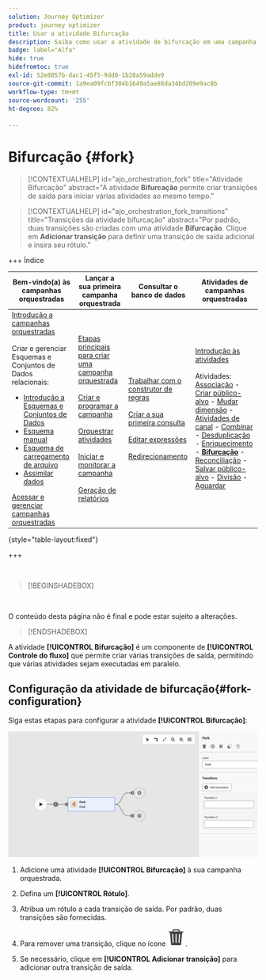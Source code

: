 ```yaml
---
solution: Journey Optimizer
product: journey optimizer
title: Usar a atividade Bifurcação
description: Saiba como usar a atividade de bifurcação em uma campanha orquestrada
badge: label="Alfa"
hide: true
hidefromtoc: true
exl-id: 52e8057b-dac1-45f5-9dd0-1b28a59adde9
source-git-commit: 1a9ea09fcbf304b1649a5ae88da34bd209e9ac8b
workflow-type: tm+mt
source-wordcount: '255'
ht-degree: 82%

---
```


# Bifurcação {#fork}

>[!CONTEXTUALHELP]
>id="ajo_orchestration_fork"
>title="Atividade Bifurcação"
>abstract="A atividade **Bifurcação** permite criar transições de saída para iniciar várias atividades ao mesmo tempo."

>[!CONTEXTUALHELP]
>id="ajo_orchestration_fork_transitions"
>title="Transições da atividade bifurcação"
>abstract="Por padrão, duas transições são criadas com uma atividade **Bifurcação**. Clique em **Adicionar transição** para definir uma transição de saída adicional e insira seu rótulo."

+++ Índice 

| Bem-vindo(a) às campanhas orquestradas | Lançar a sua primeira campanha orquestrada | Consultar o banco de dados | Atividades de campanhas orquestradas |
|---|---|---|---|
| [Introdução a campanhas orquestradas](../gs-orchestrated-campaigns.md)<br/><br/>Criar e gerenciar Esquemas e Conjuntos de Dados relacionais:</br> <ul><li>[Introdução a Esquemas e Conjuntos de Dados](../gs-schemas.md)</li><li>[Esquema manual](../manual-schema.md)</li><li>[Esquema de carregamento de arquivo](../file-upload-schema.md)</li><li>[Assimilar dados](../ingest-data.md)</li></ul>[Acessar e gerenciar campanhas orquestradas](../access-manage-orchestrated-campaigns.md) | [Etapas principais para criar uma campanha orquestrada](../gs-campaign-creation.md)<br/><br/>[Criar e programar a campanha](../create-orchestrated-campaign.md)<br/><br/>[Orquestrar atividades](../orchestrate-activities.md)<br/><br/>[Iniciar e monitorar a campanha](../start-monitor-campaigns.md)<br/><br/>[Geração de relatórios](../reporting-campaigns.md) | [Trabalhar com o construtor de regras](../orchestrated-rule-builder.md)<br/><br/>[Criar a sua primeira consulta](../build-query.md)<br/><br/>[Editar expressões](../edit-expressions.md)<br/><br/>[Redirecionamento](../retarget.md) | [Introdução às atividades](about-activities.md)<br/><br/>Atividades:<br/>[Associação](and-join.md) - [Criar público-alvo](build-audience.md) - [Mudar dimensão](change-dimension.md) - [Atividades de canal](channels.md) - [Combinar](combine.md) - [Desduplicação](deduplication.md) - [Enriquecimento](enrichment.md) - <b>[Bifurcação](fork.md)</b> - [Reconciliação](reconciliation.md) - [Salvar público-alvo](save-audience.md) - [Divisão](split.md) - [Aguardar](wait.md) |

{style="table-layout:fixed"}

+++


<br/>

>[!BEGINSHADEBOX]

</br>

O conteúdo desta página não é final e pode estar sujeito a alterações.

>[!ENDSHADEBOX]

A atividade **[!UICONTROL Bifurcação]** é um componente de **[!UICONTROL Controle do fluxo]** que permite criar várias transições de saída, permitindo que várias atividades sejam executadas em paralelo.

## Configuração da atividade de bifurcação{#fork-configuration}

Siga estas etapas para configurar a atividade **[!UICONTROL Bifurcação]**:

![](../assets/workflow-fork.png)

1. Adicione uma atividade **[!UICONTROL Bifurcação]** à sua campanha orquestrada.

1. Defina um **[!UICONTROL Rótulo]**.

1. Atribua um rótulo a cada transição de saída. Por padrão, duas transições são fornecidas.

1. Para remover uma transição, clique no ícone ![](../assets/do-not-localize/Smock_Delete_18_N.svg).

1. Se necessário, clique em **[!UICONTROL Adicionar transição]** para adicionar outra transição de saída.
